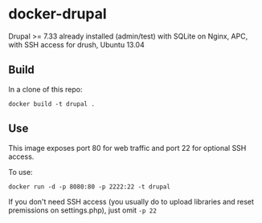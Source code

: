 # docker-drupal

Drupal >= 7.33 already installed (admin/test) 
with SQLite on Nginx, APC, with SSH access for drush, Ubuntu 13.04

## Build

In a clone of this repo:

`docker build -t drupal .`

## Use

This image exposes port 80 for web traffic and port 22 for optional SSH access.

To use:

`docker run -d -p 8080:80 -p 2222:22 -t drupal`

If you don't need SSH access (you usually do to upload libraries and reset premissions on settings.php), just omit `-p 22`
